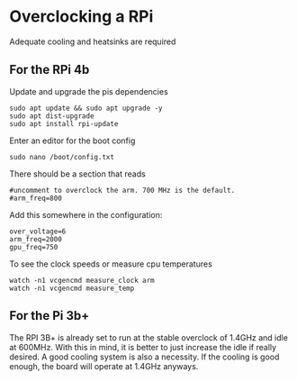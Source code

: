 # Overclocking a RPi
Adequate cooling and heatsinks are required

## For the RPi 4b

Update and upgrade the pis dependencies
```
sudo apt update && sudo apt upgrade -y
sudo apt dist-upgrade
sudo apt install rpi-update
```

Enter an editor for the boot config
```
sudo nano /boot/config.txt
```

There should be a section that reads
```
#uncomment to overclock the arm. 700 MHz is the default.
#arm_freq=800
```


Add this somewhere in the configuration:
```
over_voltage=6
arm_freq=2000
gpu_freq=750
```

To see the clock speeds or measure cpu temperatures
```
watch -n1 vcgencmd measure_clock arm
watch -n1 vcgencmd measure_temp
```

## For the Pi 3b+

The RPI 3B+ is already set to run at the stable overclock of 1.4GHz and idle at 600MHz. With this in mind, it is better to just increase the idle if really desired. A good cooling system is also a necessity. If the cooling is good enough, the board will operate at 1.4GHz anyways. 